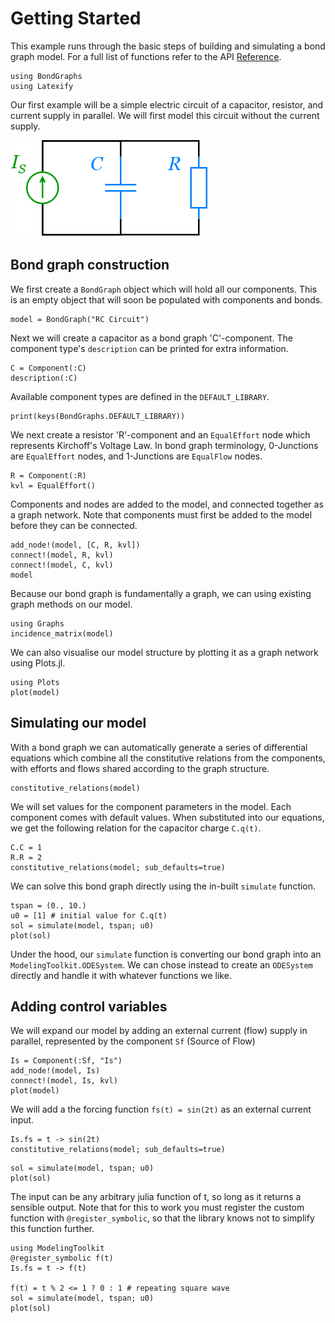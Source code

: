 # Getting Started
This example runs through the basic steps of building and simulating a bond graph model. For a full list of functions refer to the API [Reference](@ref).

```@setup simple_circuit
using BondGraphs
using Latexify
```

Our first example will be a simple electric circuit of a capacitor, resistor, and current supply in parallel. We will first model this circuit without the current supply.

![](assets/simple_electric_circuit_current.png)

## Bond graph construction
We first create a `BondGraph` object which will hold all our components. This is an empty object that will soon be populated with components and bonds.

```@example simple_circuit
model = BondGraph("RC Circuit")
```

Next we will create a capacitor as a bond graph 'C'-component. The component type's `description` can be printed for extra information.

```@example simple_circuit
C = Component(:C)
description(:C)
```

Available component types are defined in the `DEFAULT_LIBRARY`.

```@example simple_circuit
print(keys(BondGraphs.DEFAULT_LIBRARY))
```

We next create a resistor 'R'-component and an `EqualEffort` node which represents Kirchoff's Voltage Law. In bond graph terminology, 0-Junctions are `EqualEffort` nodes, and 1-Junctions are `EqualFlow` nodes.

```@example simple_circuit
R = Component(:R)
kvl = EqualEffort()
```

Components and nodes are added to the model, and connected together as a graph network. Note that components must first be added to the model before they can be connected.

```@example simple_circuit
add_node!(model, [C, R, kvl])
connect!(model, R, kvl)
connect!(model, C, kvl)
model
```

Because our bond graph is fundamentally a graph, we can using existing graph methods on our model.

```@example simple_circuit
using Graphs
incidence_matrix(model)
```

We can also visualise our model structure by plotting it as a graph network using Plots.jl.

```@example simple_circuit
using Plots
plot(model)
```

## Simulating our model
With a bond graph we can automatically generate a series of differential equations which combine all the constitutive relations from the components, with efforts and flows shared according to the graph structure.

```@example simple_circuit
constitutive_relations(model)
```

We will set values for the component parameters in the model. Each component comes with default values. When substituted into our equations, we get the following relation for the capacitor charge `C.q(t)`.

```@example simple_circuit
C.C = 1
R.R = 2
constitutive_relations(model; sub_defaults=true)
```

We can solve this bond graph directly using the in-built `simulate` function.

```@example simple_circuit
tspan = (0., 10.)
u0 = [1] # initial value for C.q(t)
sol = simulate(model, tspan; u0)
plot(sol)
```

Under the hood, our `simulate` function is converting our bond graph into an `ModelingToolkit.ODESystem`. We can chose instead to create an `ODESystem` directly and handle it with whatever functions we like.

## Adding control variables
We will expand our model by adding an external current (flow) supply in parallel, represented by the component `Sf` (Source of Flow)

```@example simple_circuit
Is = Component(:Sf, "Is")
add_node!(model, Is)
connect!(model, Is, kvl)
plot(model)
```

We will add a the forcing function `fs(t) = sin(2t)` as an external current input.

```@example simple_circuit
Is.fs = t -> sin(2t)
constitutive_relations(model; sub_defaults=true)
```

```@example simple_circuit
sol = simulate(model, tspan; u0)
plot(sol)
```

The input can be any arbitrary julia function of t, so long as it returns a sensible output. Note that for this to work you must register the custom function with `@register_symbolic`, so that the library knows not to simplify this function further.

```@example simple_circuit
using ModelingToolkit
@register_symbolic f(t)
Is.fs = t -> f(t)

f(t) = t % 2 <= 1 ? 0 : 1 # repeating square wave
sol = simulate(model, tspan; u0)
plot(sol)
```
